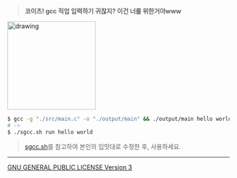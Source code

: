 > **코이츠! gcc 직업 입력하기 귀찮지? 이건 너를 위한거야www**

<img src="https://i.imgur.com/VUTeCkC.jpg" alt="drawing" style="width:200px;"/>

```sh
$ gcc -g "./src/main.c" -o "./output/main" && ./output/main hello world
# ->
$ ./sgcc.sh run hello world
```

> [sgcc.sh](./sgcc.sh)를 참고하여 본인의 입맛대로 수정한 후, 사용하세요.

---
[GNU GENERAL PUBLIC LICENSE Version 3](./LICENSE)
